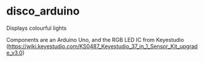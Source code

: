 # disco_arduino
Displays colourful lights

Components are an Arduino Uno, and the RGB LED IC from Keyestudio (https://wiki.keyestudio.com/KS0487_Keyestudio_37_in_1_Sensor_Kit_upgrade_v3.0)
